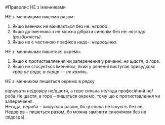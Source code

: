 #Правопис НЕ з iменниками

<span class="p1">НЕ з iменниками пишемо разом:</span>
1. Якщо iменник не вживається без не: <i>нероба</i>.
2. Якщо до iменника з не можна дiбрати синонiм без не: <i>незгода
(розбiжнiсть)</i>.
3. Якщо не є частиною префiкса <span class="p1">недо-</span>: <i>недооцiнка</i>.



<span class="p1">НЕ з iменниками пишеться окремо:</span>
1. Якщо є протиставляення чи заперечення у реченнi: <i>не щастя, а
горе</i>.
2. Якщо не стосується iменника, який у реченнi виступає присудком:<br> <i>кров не вода, а серце — не камiнь</i>.
 


<quiz> 
    <question>
       <p>НЕ з іменником пишеться окремо в рядку <p>
           <answer>відчувати не/довіру</answer>
           <answer correct>не/щастя, а горе</answer>
           <answer>сильна не/года</answer>
           <answer>професійний не/роба</answer>
      <explanation>
Не щастя, а горе – пишеться окремо, тому що є протиставлення чи заперечення.<br>
Негода, нероба – пишуться разом, бо ці слова не існують без не.<br>
Недовіра – пишеться разом, бо можна замінити синонімом без не (підозра).</explanation>
    </question>
</quiz>